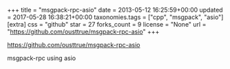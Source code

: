 +++
title = "msgpack-rpc-asio"
date = 2013-05-12 16:25:59+00:00
updated = 2017-05-28 16:38:21+00:00
taxonomies.tags = ["cpp", "msgpack", "asio"]
[extra]
css = "github"
star = 27
forks_count = 9
license = "None"
url = "https://github.com/ousttrue/msgpack-rpc-asio"
+++

<https://github.com/ousttrue/msgpack-rpc-asio>

msgpack-rpc using asio
